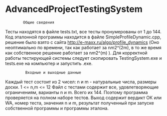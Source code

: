 # AdvancedProjectTestingSystem

 
            Общие сведения
  Тесты находятся в файле tests.txt, все тесты пронумерованы от 1 до 144. Код эталонной программы находится в файле SimpleProfileDynamic.cpp, решение было взято с сайта http://e-maxx.ru/algo/profile_dynamics (Оно неоптимально по времени, так как работает за n*m*2^(2m), в то же время как собственное решение работает за n*m*2^(m) ). Для корректной работы тестирующей системы следует скопировать TestingSystem.ехе и tests.exe на компьютер и запустить .ехе.
                  
             Входные и выходные данные
             
             
   Каждый тест состоит из 2 чисел: n и m - натуральные числа, размеры доски. 1 <= n,m <= 12
    Файл с тестами содержит все, удовлетворяющие ограничениям, варианты n и m. Всего их 144. Поэтому программа проверяется на полном наборе тестов.
    Выход содержит вердикт ОК или WA, номер теста, значения n и m, результат полученный при запуске собственной программы и программы эталона.
